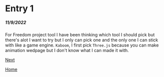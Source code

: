 # Entry 1
##### 11/9/2022

For Freedom project tool I have been thinking which tool I should pick but there's alot I want to try but I only can pick one and the only one I can stick with like a game engine. `Kaboom`, I first pick `Three.js` because you can make animation wedpage but I don't know what I can made it with.

[Next](entry02.md)

[Home](../README.md)